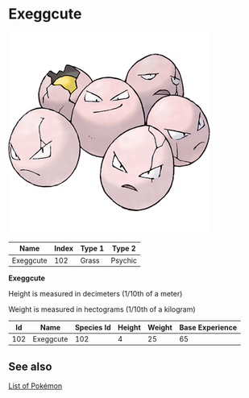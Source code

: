 # Exeggcute


![Exeggcute](images/102.png)

| **Name** | **Index** | **Type 1** | **Type 2** |
|----|----|----|----|
| Exeggcute | 102 | Grass | Psychic  |

**Exeggcute** 


Height is measured in decimeters (1/10th of a meter)

Weight is measured in hectograms (1/10th of a kilogram)

| **Id** | **Name** | **Species Id** | **Height** | **Weight** | **Base Experience** |
|--------|----------|----------------|------------|------------|---------------------|
| 102 | Exeggcute | 102 | 4 | 25 | 65 |


## See also

[List of Pokémon](../pokemon.md)
